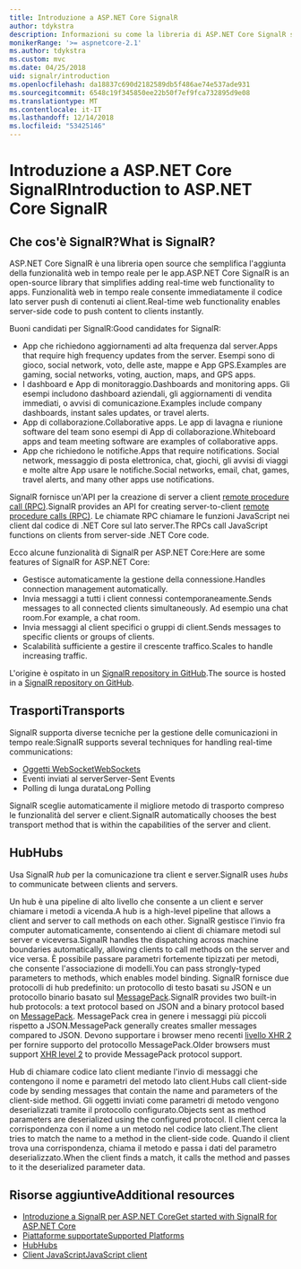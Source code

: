 ```yaml
---
title: Introduzione a ASP.NET Core SignalR
author: tdykstra
description: Informazioni su come la libreria di ASP.NET Core SignalR semplifica l'aggiunta di funzionalità in tempo reale per le app.
monikerRange: '>= aspnetcore-2.1'
ms.author: tdykstra
ms.custom: mvc
ms.date: 04/25/2018
uid: signalr/introduction
ms.openlocfilehash: da18837c690d2182589db5f486ae74e537ade931
ms.sourcegitcommit: 6548c19f345850ee22b50f7ef9fca732895d9e08
ms.translationtype: MT
ms.contentlocale: it-IT
ms.lasthandoff: 12/14/2018
ms.locfileid: "53425146"
---
```

# <a name="introduction-to-aspnet-core-signalr"></a><span data-ttu-id="cb3e7-103">Introduzione a ASP.NET Core SignalR</span><span class="sxs-lookup"><span data-stu-id="cb3e7-103">Introduction to ASP.NET Core SignalR</span></span>

## <a name="what-is-signalr"></a><span data-ttu-id="cb3e7-104">Che cos'è SignalR?</span><span class="sxs-lookup"><span data-stu-id="cb3e7-104">What is SignalR?</span></span>

<span data-ttu-id="cb3e7-105">ASP.NET Core SignalR è una libreria open source che semplifica l'aggiunta della funzionalità web in tempo reale per le app.</span><span class="sxs-lookup"><span data-stu-id="cb3e7-105">ASP.NET Core SignalR is an open-source library that simplifies adding real-time web functionality to apps.</span></span> <span data-ttu-id="cb3e7-106">Funzionalità web in tempo reale consente immediatamente il codice lato server push di contenuti ai client.</span><span class="sxs-lookup"><span data-stu-id="cb3e7-106">Real-time web functionality enables server-side code to push content to clients instantly.</span></span>

<span data-ttu-id="cb3e7-107">Buoni candidati per SignalR:</span><span class="sxs-lookup"><span data-stu-id="cb3e7-107">Good candidates for SignalR:</span></span>

* <span data-ttu-id="cb3e7-108">App che richiedono aggiornamenti ad alta frequenza dal server.</span><span class="sxs-lookup"><span data-stu-id="cb3e7-108">Apps that require high frequency updates from the server.</span></span> <span data-ttu-id="cb3e7-109">Esempi sono di gioco, social network, voto, delle aste, mappe e App GPS.</span><span class="sxs-lookup"><span data-stu-id="cb3e7-109">Examples are gaming, social networks, voting, auction, maps, and GPS apps.</span></span>
* <span data-ttu-id="cb3e7-110">I dashboard e App di monitoraggio.</span><span class="sxs-lookup"><span data-stu-id="cb3e7-110">Dashboards and monitoring apps.</span></span> <span data-ttu-id="cb3e7-111">Gli esempi includono dashboard aziendali, gli aggiornamenti di vendita immediati, o avvisi di comunicazione.</span><span class="sxs-lookup"><span data-stu-id="cb3e7-111">Examples include company dashboards, instant sales updates, or travel alerts.</span></span>
* <span data-ttu-id="cb3e7-112">App di collaborazione.</span><span class="sxs-lookup"><span data-stu-id="cb3e7-112">Collaborative apps.</span></span> <span data-ttu-id="cb3e7-113">Le app di lavagna e riunione software del team sono esempi di App di collaborazione.</span><span class="sxs-lookup"><span data-stu-id="cb3e7-113">Whiteboard apps and team meeting software are examples of collaborative apps.</span></span>
* <span data-ttu-id="cb3e7-114">App che richiedono le notifiche.</span><span class="sxs-lookup"><span data-stu-id="cb3e7-114">Apps that require notifications.</span></span> <span data-ttu-id="cb3e7-115">Social network, messaggio di posta elettronica, chat, giochi, gli avvisi di viaggi e molte altre App usare le notifiche.</span><span class="sxs-lookup"><span data-stu-id="cb3e7-115">Social networks, email, chat, games, travel alerts, and many other apps use notifications.</span></span>

<span data-ttu-id="cb3e7-116">SignalR fornisce un'API per la creazione di server a client [remote procedure call (RPC)](https://wikipedia.org/wiki/Remote_procedure_call).</span><span class="sxs-lookup"><span data-stu-id="cb3e7-116">SignalR provides an API for creating server-to-client [remote procedure calls (RPC)](https://wikipedia.org/wiki/Remote_procedure_call).</span></span> <span data-ttu-id="cb3e7-117">Le chiamate RPC chiamare le funzioni JavaScript nei client dal codice di .NET Core sul lato server.</span><span class="sxs-lookup"><span data-stu-id="cb3e7-117">The RPCs call JavaScript functions on clients from server-side .NET Core code.</span></span>

<span data-ttu-id="cb3e7-118">Ecco alcune funzionalità di SignalR per ASP.NET Core:</span><span class="sxs-lookup"><span data-stu-id="cb3e7-118">Here are some features of SignalR for ASP.NET Core:</span></span>

* <span data-ttu-id="cb3e7-119">Gestisce automaticamente la gestione della connessione.</span><span class="sxs-lookup"><span data-stu-id="cb3e7-119">Handles connection management automatically.</span></span>
* <span data-ttu-id="cb3e7-120">Invia messaggi a tutti i client connessi contemporaneamente.</span><span class="sxs-lookup"><span data-stu-id="cb3e7-120">Sends messages to all connected clients simultaneously.</span></span> <span data-ttu-id="cb3e7-121">Ad esempio una chat room.</span><span class="sxs-lookup"><span data-stu-id="cb3e7-121">For example, a chat room.</span></span>
* <span data-ttu-id="cb3e7-122">Invia messaggi al client specifici o gruppi di client.</span><span class="sxs-lookup"><span data-stu-id="cb3e7-122">Sends messages to specific clients or groups of clients.</span></span>
* <span data-ttu-id="cb3e7-123">Scalabilità sufficiente a gestire il crescente traffico.</span><span class="sxs-lookup"><span data-stu-id="cb3e7-123">Scales to handle increasing traffic.</span></span>

<span data-ttu-id="cb3e7-124">L'origine è ospitato in un [SignalR repository in GitHub](https://github.com/aspnet/AspNetCore/tree/master/src/SignalR).</span><span class="sxs-lookup"><span data-stu-id="cb3e7-124">The source is hosted in a [SignalR repository on GitHub](https://github.com/aspnet/AspNetCore/tree/master/src/SignalR).</span></span>

## <a name="transports"></a><span data-ttu-id="cb3e7-125">Trasporti</span><span class="sxs-lookup"><span data-stu-id="cb3e7-125">Transports</span></span>

<span data-ttu-id="cb3e7-126">SignalR supporta diverse tecniche per la gestione delle comunicazioni in tempo reale:</span><span class="sxs-lookup"><span data-stu-id="cb3e7-126">SignalR supports several techniques for handling real-time communications:</span></span>

* [<span data-ttu-id="cb3e7-127">Oggetti WebSocket</span><span class="sxs-lookup"><span data-stu-id="cb3e7-127">WebSockets</span></span>](https://tools.ietf.org/html/rfc7118)
* <span data-ttu-id="cb3e7-128">Eventi inviati al server</span><span class="sxs-lookup"><span data-stu-id="cb3e7-128">Server-Sent Events</span></span>
* <span data-ttu-id="cb3e7-129">Polling di lunga durata</span><span class="sxs-lookup"><span data-stu-id="cb3e7-129">Long Polling</span></span>

<span data-ttu-id="cb3e7-130">SignalR sceglie automaticamente il migliore metodo di trasporto compreso le funzionalità del server e client.</span><span class="sxs-lookup"><span data-stu-id="cb3e7-130">SignalR automatically chooses the best transport method that is within the capabilities of the server and client.</span></span>

## <a name="hubs"></a><span data-ttu-id="cb3e7-131">Hub</span><span class="sxs-lookup"><span data-stu-id="cb3e7-131">Hubs</span></span>

<span data-ttu-id="cb3e7-132">Usa SignalR *hub* per la comunicazione tra client e server.</span><span class="sxs-lookup"><span data-stu-id="cb3e7-132">SignalR uses *hubs* to communicate between clients and servers.</span></span>

<span data-ttu-id="cb3e7-133">Un hub è una pipeline di alto livello che consente a un client e server chiamare i metodi a vicenda.</span><span class="sxs-lookup"><span data-stu-id="cb3e7-133">A hub is a high-level pipeline that allows a client and server to call methods on each other.</span></span> <span data-ttu-id="cb3e7-134">SignalR gestisce l'invio fra computer automaticamente, consentendo ai client di chiamare metodi sul server e viceversa.</span><span class="sxs-lookup"><span data-stu-id="cb3e7-134">SignalR handles the dispatching across machine boundaries automatically, allowing clients to call methods on the server and vice versa.</span></span> <span data-ttu-id="cb3e7-135">È possibile passare parametri fortemente tipizzati per metodi, che consente l'associazione di modelli.</span><span class="sxs-lookup"><span data-stu-id="cb3e7-135">You can pass strongly-typed parameters to methods, which enables model binding.</span></span> <span data-ttu-id="cb3e7-136">SignalR fornisce due protocolli di hub predefinito: un protocollo di testo basati su JSON e un protocollo binario basato sul [MessagePack](https://msgpack.org/).</span><span class="sxs-lookup"><span data-stu-id="cb3e7-136">SignalR provides two built-in hub protocols: a text protocol based on JSON and a binary protocol based on [MessagePack](https://msgpack.org/).</span></span>  <span data-ttu-id="cb3e7-137">MessagePack crea in genere i messaggi più piccoli rispetto a JSON.</span><span class="sxs-lookup"><span data-stu-id="cb3e7-137">MessagePack generally creates smaller messages compared to JSON.</span></span> <span data-ttu-id="cb3e7-138">Devono supportare i browser meno recenti [livello XHR 2](https://caniuse.com/#feat=xhr2) per fornire supporto del protocollo MessagePack.</span><span class="sxs-lookup"><span data-stu-id="cb3e7-138">Older browsers must support [XHR level 2](https://caniuse.com/#feat=xhr2) to provide MessagePack protocol support.</span></span>

<span data-ttu-id="cb3e7-139">Hub di chiamare codice lato client mediante l'invio di messaggi che contengono il nome e parametri del metodo lato client.</span><span class="sxs-lookup"><span data-stu-id="cb3e7-139">Hubs call client-side code by sending messages that contain the name and parameters of the client-side method.</span></span> <span data-ttu-id="cb3e7-140">Gli oggetti inviati come parametri di metodo vengono deserializzati tramite il protocollo configurato.</span><span class="sxs-lookup"><span data-stu-id="cb3e7-140">Objects sent as method parameters are deserialized using the configured protocol.</span></span> <span data-ttu-id="cb3e7-141">Il client cerca la corrispondenza con il nome a un metodo nel codice lato client.</span><span class="sxs-lookup"><span data-stu-id="cb3e7-141">The client tries to match the name to a method in the client-side code.</span></span> <span data-ttu-id="cb3e7-142">Quando il client trova una corrispondenza, chiama il metodo e passa i dati del parametro deserializzato.</span><span class="sxs-lookup"><span data-stu-id="cb3e7-142">When the client finds a match, it calls the method and passes to it the deserialized parameter data.</span></span>

## <a name="additional-resources"></a><span data-ttu-id="cb3e7-143">Risorse aggiuntive</span><span class="sxs-lookup"><span data-stu-id="cb3e7-143">Additional resources</span></span>

* [<span data-ttu-id="cb3e7-144">Introduzione a SignalR per ASP.NET Core</span><span class="sxs-lookup"><span data-stu-id="cb3e7-144">Get started with SignalR for ASP.NET Core</span></span>](xref:tutorials/signalr)
* [<span data-ttu-id="cb3e7-145">Piattaforme supportate</span><span class="sxs-lookup"><span data-stu-id="cb3e7-145">Supported Platforms</span></span>](xref:signalr/supported-platforms)
* [<span data-ttu-id="cb3e7-146">Hub</span><span class="sxs-lookup"><span data-stu-id="cb3e7-146">Hubs</span></span>](xref:signalr/hubs)
* [<span data-ttu-id="cb3e7-147">Client JavaScript</span><span class="sxs-lookup"><span data-stu-id="cb3e7-147">JavaScript client</span></span>](xref:signalr/javascript-client)
